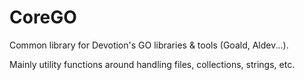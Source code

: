 # CoreGO

Common library for Devotion's GO libraries &amp; tools (Goald, Aldev...).

Mainly utility functions around handling files, collections, strings, etc.
